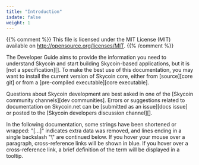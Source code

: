 ```yaml
---
title: "Introduction"
isdate: false
weight: 1
---
```


{{% comment %}}
This file is licensed under the MIT License (MIT) available on
http://opensource.org/licenses/MIT.
{{% /comment %}}

The Developer Guide aims to provide the information you need to understand
Skycoin and start building Skycoin-based applications, but it is 
[not a specification][]. To make the best use of
this documentation, you may want to install the current version of Skycoin core,
either from [source][core git] or from a [pre-compiled executable][core executable].

Questions about Skycoin development are best asked in one of the
[Skycoin community channels][dev communities].
Errors or suggestions related to
documentation on Skycoin.net can be [submitted as an issue][docs issue]
or posted to the [Skycoin developers discussion channel][].

In the following documentation, some strings have been shortened or wrapped: "[...]"
indicates extra data was removed, and lines ending in a single backslash "\\"
are continued below. If you hover your mouse over a paragraph, cross-reference
links will be shown in blue.  If you hover over a cross-reference link, a brief
definition of the term will be displayed in a tooltip.
